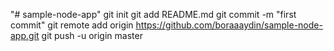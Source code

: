 "# sample-node-app"  git init git add README.md git commit -m "first commit" git remote add origin https://github.com/boraaaydin/sample-node-app.git git push -u origin master
